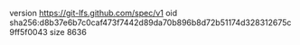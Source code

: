 version https://git-lfs.github.com/spec/v1
oid sha256:d8b37e6b7c0caf473f7442d89da70b896b8d72b51174d328312675c9ff5f0043
size 8636
